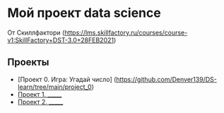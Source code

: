 # Мой проект data science 
От Скиллфактори (https://lms.skillfactory.ru/courses/course-v1:SkillFactory+DST-3.0+28FEB2021)

## Проекты

* [Проект 0. Игра: Угадай число] (https://github.com/Denver139/DS-learn/tree/main/project_0)
* [Проект 1. _____](____)
* [Проект 2. _____](____)